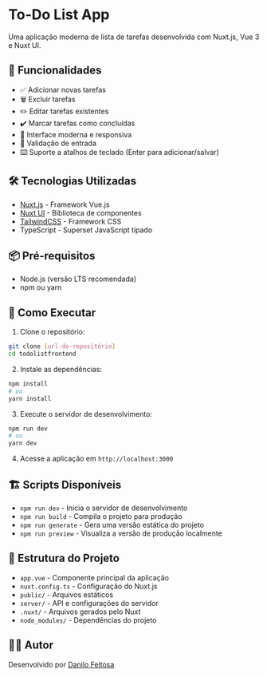 # To-Do List App

Uma aplicação moderna de lista de tarefas desenvolvida com Nuxt.js, Vue 3 e Nuxt UI.

## 🚀 Funcionalidades

- ✅ Adicionar novas tarefas
- 🗑️ Excluir tarefas
- ✏️ Editar tarefas existentes
- ✔️ Marcar tarefas como concluídas
- 🎨 Interface moderna e responsiva
- 🎯 Validação de entrada
- ⌨️ Suporte a atalhos de teclado (Enter para adicionar/salvar)

## 🛠️ Tecnologias Utilizadas

- [Nuxt.js](https://nuxt.com/) - Framework Vue.js
- [Nuxt UI](https://ui.nuxt.com/) - Biblioteca de componentes
- [TailwindCSS](https://tailwindcss.com/) - Framework CSS
- TypeScript - Superset JavaScript tipado

## 📦 Pré-requisitos

- Node.js (versão LTS recomendada)
- npm ou yarn

## 🚀 Como Executar

1. Clone o repositório:
```bash
git clone [url-do-repositório]
cd todolistfrontend
```

2. Instale as dependências:
```bash
npm install
# ou
yarn install
```

3. Execute o servidor de desenvolvimento:
```bash
npm run dev
# ou
yarn dev
```

4. Acesse a aplicação em `http://localhost:3000`

## 🏗️ Scripts Disponíveis

- `npm run dev` - Inicia o servidor de desenvolvimento
- `npm run build` - Compila o projeto para produção
- `npm run generate` - Gera uma versão estática do projeto
- `npm run preview` - Visualiza a versão de produção localmente

## 🎨 Estrutura do Projeto

- `app.vue` - Componente principal da aplicação
- `nuxt.config.ts` - Configuração do Nuxt.js
- `public/` - Arquivos estáticos
- `server/` - API e configurações do servidor
- `.nuxt/` - Arquivos gerados pelo Nuxt
- `node_modules/` - Dependências do projeto

## 👨‍💻 Autor

Desenvolvido por [Danilo Feitosa](https://github.com/danilo-feitosa)
